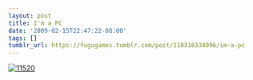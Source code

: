```yaml
---
layout: post
title: I'm a PC
date: '2009-02-15T22:47:22-08:00'
tags: []
tumblr_url: https://fugugames.tumblr.com/post/110318334096/im-a-pc
---
```

[![11520](http://itshardtofondlepenguins.com/wp-content/uploads/2009/02/11520.jpg "11520")](http://wordseye.com/view-picture?sid=11520)
